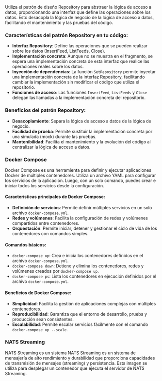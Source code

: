 Utiliza el patrón de diseño Repository para abstraer la lógica de acceso a datos, proporcionando una interfaz que define las operaciones sobre los datos. Esto desacopla la lógica de negocio de la lógica de acceso a datos, facilitando el mantenimiento y las pruebas del código.

### Características del patrón Repository en tu código:
- **Interfaz Repository**: Define las operaciones que se pueden realizar sobre los datos (InsertFeed, ListFeeds, Close).
- **Implementación concreta**: Aunque no se muestra en el fragmento, se espera una implementación concreta de esta interfaz que realice las operaciones reales sobre los datos.
- **Inyección de dependencias**: La función `SetRepository` permite inyectar una implementación concreta de la interfaz Repository, facilitando cambiar la implementación sin modificar el código que utiliza el repositorio.
- **Funciones de acceso**: Las funciones `InsertFeed`, `ListFeeds` y `Close` delegan las llamadas a la implementación concreta del repositorio.

### Beneficios del patrón Repository:
- **Desacoplamiento**: Separa la lógica de acceso a datos de la lógica de negocio.
- **Facilidad de prueba**: Permite sustituir la implementación concreta por una simulada (mock) durante las pruebas.
- **Mantenibilidad**: Facilita el mantenimiento y la evolución del código al centralizar la lógica de acceso a datos.

### Docker Compose

Docker Compose es una herramienta para definir y ejecutar aplicaciones Docker de múltiples contenedores. Utiliza un archivo YAML para configurar los servicios de la aplicación. Luego, con un solo comando, puedes crear e iniciar todos los servicios desde la configuración.

#### Características principales de Docker Compose:
- **Definición de servicios**: Permite definir múltiples servicios en un solo archivo `docker-compose.yml`.
- **Redes y volúmenes**: Facilita la configuración de redes y volúmenes compartidos entre contenedores.
- **Orquestación**: Permite iniciar, detener y gestionar el ciclo de vida de los contenedores con comandos simples.

#### Comandos básicos:
- `docker-compose up`: Crea e inicia los contenedores definidos en el archivo `docker-compose.yml`.
- `docker-compose down`: Detiene y elimina los contenedores, redes y volúmenes creados por `docker-compose up`.
- `docker-compose ps`: Lista los contenedores en ejecución definidos por el archivo `docker-compose.yml`.

#### Beneficios de Docker Compose:
- **Simplicidad**: Facilita la gestión de aplicaciones complejas con múltiples contenedores.
- **Reproducibilidad**: Garantiza que el entorno de desarrollo, prueba y producción sean consistentes.
- **Escalabilidad**: Permite escalar servicios fácilmente con el comando `docker-compose up --scale`.
  
### NATS Streaming

NATS Streaming es un sistema
NATS Streaming es un sistema de mensajería de alto rendimiento y durabilidad que proporciona capacidades de transmisión de mensajes (streaming) y persistencia. Esta imagen se utiliza para desplegar un contenedor que ejecuta el servidor de NATS Streaming.